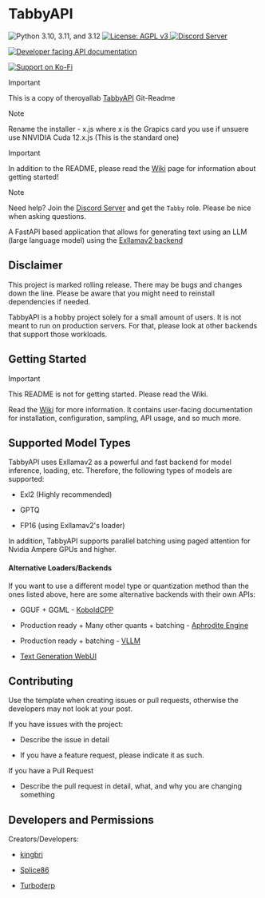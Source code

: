 # TabbyAPI

<p align="left">
    <img src="https://img.shields.io/badge/Python-3.10%20|%203.11%20|%203.12-blue" alt="Python 3.10, 3.11, and 3.12">
    <a href="/LICENSE">
        <img src="https://img.shields.io/badge/License-AGPLv3-blue.svg" alt="License: AGPL v3"/>
    </a>
    <a href="https://discord.gg/sYQxnuD7Fj">
        <img src="https://img.shields.io/discord/545740643247456267.svg?logo=discord&color=blue" alt="Discord Server"/>
    </a>
</p>

<p align="left">
    <a href="https://theroyallab.github.io/tabbyAPI">
        <img src="https://img.shields.io/badge/Documentation-API-orange" alt="Developer facing API documentation">
    </a>
</p>

<p align="left">
    <a href="https://ko-fi.com/I2I3BDTSW">
        <img src="https://img.shields.io/badge/Support_on_Ko--fi-FF5E5B?logo=ko-fi&style=for-the-badge&logoColor=white" alt="Support on Ko-Fi">
    </a>
</p>

> [!IMPORTANT]
>  
>  This is a copy of theroyallab [TabbyAPI](https://github.com/theroyallab/tabbyAPI) Git-Readme

> [!NOTE]
> 
>  Rename the installer - x.js where x is the Grapics card you use if unsuere use NNVIDIA Cuda 12.x.js (This is the standard one)

> [!IMPORTANT]
>  
>  In addition to the README, please read the [Wiki](https://github.com/theroyallab/tabbyAPI/wiki/1.-Getting-Started) page for information about getting started!

> [!NOTE]
> 
>  Need help? Join the [Discord Server](https://discord.gg/sYQxnuD7Fj) and get the `Tabby` role. Please be nice when asking questions.

A FastAPI based application that allows for generating text using an LLM (large language model) using the [Exllamav2 backend](https://github.com/turboderp/exllamav2)

## Disclaimer

This project is marked rolling release. There may be bugs and changes down the line. Please be aware that you might need to reinstall dependencies if needed.

TabbyAPI is a hobby project solely for a small amount of users. It is not meant to run on production servers. For that, please look at other backends that support those workloads.

## Getting Started

> [!IMPORTANT]
> 
>  This README is not for getting started. Please read the Wiki.

Read the [Wiki](https://github.com/theroyallab/tabbyAPI/wiki/1.-Getting-Started) for more information. It contains user-facing documentation for installation, configuration, sampling, API usage, and so much more.

## Supported Model Types

TabbyAPI uses Exllamav2 as a powerful and fast backend for model inference, loading, etc. Therefore, the following types of models are supported:

- Exl2 (Highly recommended)

- GPTQ

- FP16 (using Exllamav2's loader)

In addition, TabbyAPI supports parallel batching using paged attention for Nvidia Ampere GPUs and higher.

#### Alternative Loaders/Backends

If you want to use a different model type or quantization method than the ones listed above, here are some alternative backends with their own APIs:

- GGUF + GGML - [KoboldCPP](https://github.com/lostruins/KoboldCPP)

- Production ready + Many other quants + batching - [Aphrodite Engine](https://github.com/PygmalionAI/Aphrodite-engine)

- Production ready + batching - [VLLM](https://github.com/vllm-project/vllm)

- [Text Generation WebUI](https://github.com/oobabooga/text-generation-webui)

## Contributing

Use the template when creating issues or pull requests, otherwise the developers may not look at your post.

If you have issues with the project:

- Describe the issue in detail

- If you have a feature request, please indicate it as such.

If you have a Pull Request

- Describe the pull request in detail, what, and why you are changing something

## Developers and Permissions

Creators/Developers:

- [kingbri](https://github.com/bdashore3)

- [Splice86](https://github.com/Splice86)

- [Turboderp](https://github.com/turboderp)
